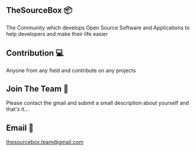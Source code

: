 ## TheSourceBox 📦

The Community which develops Open Source Software and Applications to help developers and make their life easier 


## Contribution 💻

Anyone from any field and contribute on any projects

## Join The Team 🔗

Please contact the gmail and submit a small description about yourself and that's it... 

## Email 📧

thesourcebox.team@gmail.com

<!--

**Here are some ideas to get you started:**

🙋‍♀️ A short introduction - what is your organization all about?
🌈 Contribution guidelines - how can the community get involved?
👩‍💻 Useful resources - where can the community find your docs? Is there anything else the community should know?
🍿 Fun facts - what does your team eat for breakfast?
🧙 Remember, you can do mighty things with the power of [Markdown](https://docs.github.com/github/writing-on-github/getting-started-with-writing-and-formatting-on-github/basic-writing-and-formatting-syntax)
-->
